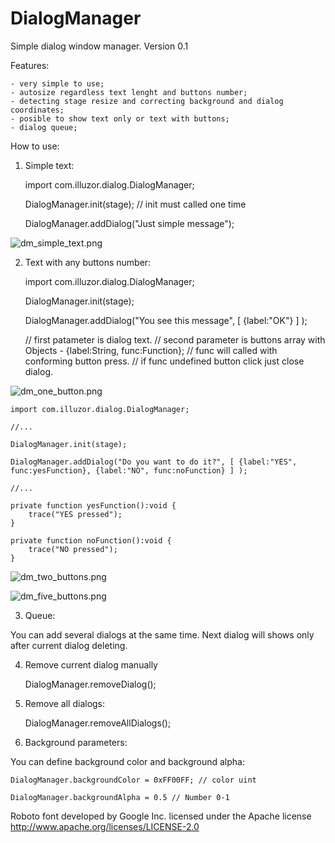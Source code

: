 DialogManager
=============

Simple dialog window manager. Version 0.1


Features:
	
	- very simple to use;
	- autosize regardless text lenght and buttons number;
	- detecting stage resize and correcting background and dialog coordinates;
	- posible to show text only or text with buttons;
	- dialog queue;
	
	
How to use:
	
	
1) Simple text:
	
	
	import com.illuzor.dialog.DialogManager;

	DialogManager.init(stage); // init must called one time

	DialogManager.addDialog("Just simple message");
	

![dm_simple_text.png](http://download.illuzor.com/images/github/DialogManager/dm_simple_text.png)


2) Text with any buttons number:

	
	import com.illuzor.dialog.DialogManager;

	DialogManager.init(stage);

	DialogManager.addDialog("You see this message", [ {label:"OK"} ] );

	// first patameter is dialog text.
	// second parameter is buttons array with Objects - {label:String, func:Function};
	// func will called with conforming button press.
	// if func undefined button click just close dialog.
	

![dm_one_button.png](http://download.illuzor.com/images/github/DialogManager/dm_one_button.png)
	

	import com.illuzor.dialog.DialogManager;

	//...

	DialogManager.init(stage);

	DialogManager.addDialog("Do you want to do it?", [ {label:"YES", func:yesFunction}, {label:"NO", func:noFunction} ] );

	//...

	private function yesFunction():void {
		trace("YES pressed");
	}

	private function noFunction():void {
		trace("NO pressed");
	}


![dm_two_buttons.png](http://download.illuzor.com/images/github/DialogManager/dm_two_buttons.png)
	
![dm_five_buttons.png](http://download.illuzor.com/images/github/DialogManager/dm_five_buttons.png)
	
	
3) Queue:

You can add several dialogs at the same time. Next dialog will shows only after current dialog deleting.
	

4) Remove current dialog manually


	DialogManager.removeDialog();


5) Remove all dialogs:


	DialogManager.removeAllDialogs();


6) Background parameters:

You can define background color and background alpha:
	

	DialogManager.backgroundColor = 0xFF00FF; // color uint

	DialogManager.backgroundAlpha = 0.5 // Number 0-1


Roboto font developed by Google Inc. licensed under the Apache license http://www.apache.org/licenses/LICENSE-2.0
